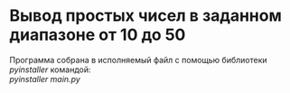 # Вывод простых чисел в заданном диапазоне от 10 до 50
Программа собрана в исполняемый файл с помощью библиотеки *pyinstaller* командой:     
*pyinstaller main.py*
